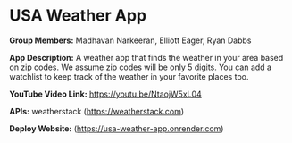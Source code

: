 # USA Weather App

**Group Members:** Madhavan Narkeeran, Elliott Eager, Ryan Dabbs

**App Description:** A weather app that finds the weather in your area based on zip codes. We assume zip codes will be only 5 digits. You can add a watchlist to keep track of the weather in your favorite places too. 

**YouTube Video Link:** https://youtu.be/NtaojW5xL04 
            
**APIs:** weatherstack (https://weatherstack.com) 

**Deploy Website:** (https://usa-weather-app.onrender.com)
